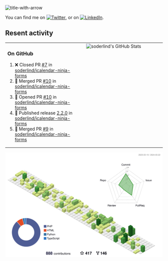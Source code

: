 
![title-with-arrow](https://github.com/soderlind/soderlind/assets/1649452/0f685042-97c3-46ba-b290-804d07f05370)


<!-- Actual text -->
You can find me on [![Twitter][1.2]][1], or on [![LinkedIn][2.2]][2].

<!-- Icons -->

[1.2]: http://i.imgur.com/wWzX9uB.png (twitter icon without padding)
[2.2]: https://raw.githubusercontent.com/MartinHeinz/MartinHeinz/master/linkedin-3-16.png (LinkedIn icon without padding)

<!-- Links to your social media accounts -->

[1]: https://twitter.com/soderlind
[2]: https://www.linkedin.com/in/soderlind/

## Resent activity

<table width="100%" border="0"><tr><td width="49%">

### On GitHub

<!--START_SECTION:activity-->
1. ❌ Closed PR [#7](https://github.com/soderlind/icalendar-ninja-forms/pull/7) in [soderlind/icalendar-ninja-forms](https://github.com/soderlind/icalendar-ninja-forms)
2. 🎉 Merged PR [#10](https://github.com/soderlind/icalendar-ninja-forms/pull/10) in [soderlind/icalendar-ninja-forms](https://github.com/soderlind/icalendar-ninja-forms)
3. 💪 Opened PR [#10](https://github.com/soderlind/icalendar-ninja-forms/pull/10) in [soderlind/icalendar-ninja-forms](https://github.com/soderlind/icalendar-ninja-forms)
4. 🚀 Published release [2.2.0](https://github.com/soderlind/icalendar-ninja-forms/releases/tag/2.2.0) in [soderlind/icalendar-ninja-forms](https://github.com/soderlind/icalendar-ninja-forms)
5. 🎉 Merged PR [#9](https://github.com/soderlind/icalendar-ninja-forms/pull/9) in [soderlind/icalendar-ninja-forms](https://github.com/soderlind/icalendar-ninja-forms)
<!--END_SECTION:activity-->
  </td>
<td width="49%" valign="top">
  <img   alt="soderlind's GitHub Stats" src="https://awesome-github-stats.azurewebsites.net/user-stats/soderlind?cardType=level-alternate&Title=FFFFFF&Border=FFFFFF" />
</td></tr></table>


![](./profile-3d-contrib/profile-green-animate.svg)


